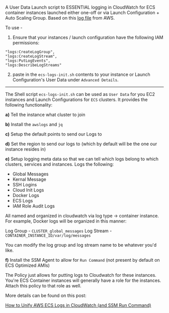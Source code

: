 A User Data Launch script to ESSENTIAL logging in CloudWatch for ECS container instances launched either one-off or via Launch Configuration + Auto Scaling Group.  Based on this [log file](https://docs.aws.amazon.com/AmazonECS/latest/developerguide/using_cloudwatch_logs.html#cwlogs_user_data) from AWS.

To use - 

1. Ensure that your instances / launch configuration have the following IAM permissions:

```
"logs:CreateLogGroup",
"logs:CreateLogStream",
"logs:PutLogEvents",
"logs:DescribeLogStreams"
```

2. paste in the `ecs-logs-init.sh` contents to your instance or Launch Configuration's User Data under `Advanced Details`.

---

The Shell script `ecs-logs-init.sh` can be used as `User Data` for you EC2 instances and Launch Configurations for `ECS` clusters.  It provides the following functionality:

**a)** Tell the instance what cluster to join

**b)** Install the `awslogs` and `jq`

**c)** Setup the default points to send our Logs to

**d)** Set the region to send our logs to (which by default will be the one our instance resides in)

**e)** Setup logging meta data so that we can tell which logs belong to which clusters, services and instances.  Logs the following:

- Global Messages
- Kernal Message
- SSH Logins
- Cloud Init Logs
- Docker Logs
- ECS Logs
- IAM Role Audit Logs

All named and organized in cloudwatch via log type -> container instance.  For example, Docker logs will be organized in this manner:

Log Group - `CLUSTER_global_messages`
Log Stream - `CONTAINER_INSTANCE_ID/var/log/messages`

You can modify the log group and log stream name to be whatever you'd like.

**f)** Install the SSM Agent to allow for `Run Command` (not present by default on ECS Optimized AMIs)

The Policy just allows for putting logs to Cloudwatch for these instances.  You're ECS Container instances will generally have a role for the instances.  Attach this policy to that role as well.

More details can be found on this post:

[How to Unify AWS ECS Logs in CloudWatch (and SSM Run Command)](http://start.jcolemorrison.com/how-to-setup-aws-ecs-logs-in-cloudwatch-and-ssm)